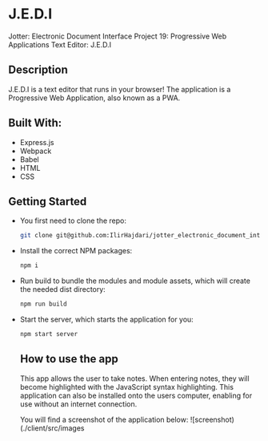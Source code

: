 # J.E.D.I 
Jotter: Electronic Document Interface
Project 19: Progressive Web Applications Text Editor: J.E.D.I

## Description

J.E.D.I is a text editor that runs in your browser! The application is a Progressive Web Application, also known as a PWA.

## Built With:
- Express.js
- Webpack
- Babel
- HTML
- CSS

## Getting Started

- You first need to clone the repo:
  ```sh
  git clone git@github.com:IlirHajdari/jotter_electronic_document_interface
  ```
- Install the correct NPM packages:
  ```sh
  npm i
  ```
- Run build to bundle the modules and module assets, which will create the needed dist directory:
  ```sh
  npm run build
  ```
- Start the server, which starts the application for you:
  ```sh
  npm start server
  ```

  ## How to use the app

  This app allows the user to take notes. When entering notes, they will become highlighted with the JavaScript syntax highlighting.
  This application can also be installed onto the users computer, enabling for use without an internet connection.

  You will find a screenshot of the application below:
  ![screenshot)(./client/src/images
  
